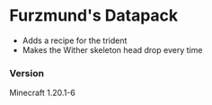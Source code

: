 # Furzmund's Datapack
- Adds a recipe for the trident
- Makes the Wither skeleton head drop every time

### Version
Minecraft 1.20.1-6

